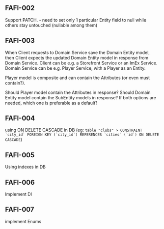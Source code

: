 
## FAFI-002

Support PATCH.
    - need to set only 1 particular Entity field to null while others stay untouched (nullable among them)



## FAFI-003

When Client requests to Domain Service save the Domain Entity model, then Client expects the updated Domain Entity model in response from Domain Service.
Client can be e.g. a Storefront Service or an ImEx Service.
Domain Service can be e.g. Player Service, with a Player as an Entity.

Player model is composite and can contain the Attributes (or even must contain?).

Should Player model contain the Attributes in response?
Should Domain Entity model contain the SubEntity models in response?
If both options are needed, which one is preferable as a default?



## FAFI-004
using ON DELETE CASCADE in DB (eg: ```table "clubs" > CONSTRAINT `city_id` FOREIGN KEY (`city_id`) REFERENCES `cities` (`id`) ON DELETE CASCADE```)



## FAFI-005
Using indexes in DB



## FAFI-006
Implement DI



## FAFI-007
implement Enums


